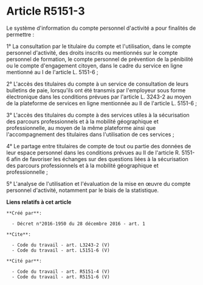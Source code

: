 # Article R5151-3

Le système d'information du compte personnel d'activité a pour finalités de permettre : 

1° La consultation par le titulaire du compte et l'utilisation, dans le compte personnel d'activité, des droits inscrits ou
mentionnés sur le compte personnel de formation, le compte personnel de prévention de la pénibilité ou le compte d'engagement
citoyen, dans le cadre du service en ligne mentionné au I de l'article L. 5151-6 ; 

2° L'accès des titulaires du compte à un service de consultation de leurs bulletins de paie, lorsqu'ils ont été transmis par
l'employeur sous forme électronique dans les conditions prévues par l'article L. 3243-2 au moyen de la plateforme de services
en ligne mentionnée au II de l'article L. 5151-6 ; 

3° L'accès des titulaires du compte à des services utiles à la sécurisation des parcours professionnels et à la mobilité
géographique et professionnelle, au moyen de la même plateforme ainsi que l'accompagnement des titulaires dans l'utilisation
de ces services ; 

4° Le partage entre titulaires de compte de tout ou partie des données de leur espace personnel dans les conditions prévues
au II de l'article R. 5151-6 afin de favoriser les échanges sur des questions liées à la sécurisation des parcours
professionnels et à la mobilité géographique et professionnelle ; 

5° L'analyse de l'utilisation et l'évaluation de la mise en œuvre du compte personnel d'activité, notamment par le biais de
la statistique.

**Liens relatifs à cet article**

	**Créé par**:

	  - Décret n°2016-1950 du 28 décembre 2016 - art. 1

	**Cite**:

	  - Code du travail - art. L3243-2 (V)
	  - Code du travail - art. L5151-6 (V)

	**Cité par**:

	  - Code du travail - art. R5151-4 (V)
	  - Code du travail - art. R5151-6 (V)
